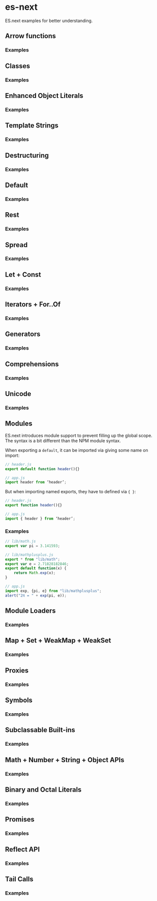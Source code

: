 # es-next

ES.next examples for better understanding.

## Arrow functions

### Examples

## Classes

### Examples

## Enhanced Object Literals

### Examples

## Template Strings

### Examples

## Destructuring

### Examples

## Default

### Examples

## Rest

### Examples

## Spread

### Examples

## Let + Const

### Examples

## Iterators + For..Of

### Examples

## Generators

### Examples

## Comprehensions

### Examples

## Unicode

### Examples

## Modules

ES.next introduces module support to prevent filling up the global scope. The syntax is a bit different than the NPM module syntax.

When exporting a `default`, it can be imported via giving some name on import:

```js
// header.js
export default function header(){}

// app.js
import header from ‘header’;
```

But when importing named exports, they have to defined via `{ }`:

```js
// header.js
export function header(){}

// app.js
import { header } from ‘header’;
```

### Examples

```js
// lib/math.js
export var pi = 3.141593;

// lib/mathplusplus.js
export * from "lib/math";
export var e = 2.71828182846;
export default function(x) {
    return Math.exp(x);
}

// app.js
import exp, {pi, e} from "lib/mathplusplus";
alert("2π = " + exp(pi, e));
```

## Module Loaders

### Examples

## Map + Set + WeakMap + WeakSet

### Examples

## Proxies

### Examples

## Symbols

### Examples

## Subclassable Built-ins

### Examples

## Math + Number + String + Object APIs

### Examples

## Binary and Octal Literals

### Examples

## Promises

### Examples

## Reflect API

### Examples

## Tail Calls

### Examples
